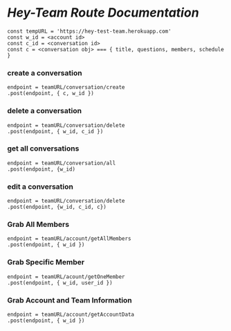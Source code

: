 # _Hey-Team Route Documentation_

```
const tempURL = 'https://hey-test-team.herokuapp.com'
const w_id = <account id>
const c_id = <conversation id>
const c = <conversation obj> === { title, questions, members, schedule }
```

### create a conversation

```
endpoint = teamURL/conversation/create
.post(endpoint, { c, w_id })
```

### delete a conversation

```
endpoint = teamURL/conversation/delete
.post(endpoint, { w_id, c_id })
```

### get all conversations

```
endpoint = teamURL/conversation/all
.post(endpoint, {w_id)
```

### edit a conversation

```
endpoint = teamURL/conversation/delete
.post(endpoint, {w_id, c_id, c})
```

### Grab All Members

```
endpoint = teamURL/account/getAllMembers
.post(endpoint, { w_id })
```

### Grab Specific Member

```
endpoint = teamURL/acount/getOneMember
.post(endpoint, { w_id, user_id })
```

### Grab Account and Team Information

```
endpoint = teamURL/account/getAccountData
.post(endpoint, { w_id })
```
